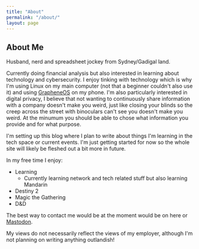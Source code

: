 ```yaml
---
title: "About"
permalink: "/about/"
layout: page
---
```


## About Me

Husband, nerd and spreadsheet jockey from Sydney/Gadigal land.

Currently doing financial analysis but also interested in learning about technology and cybersecurity. I enjoy tinking with technology which is why I'm using Linux on my main computer (not that a beginner couldn't also use it) and using <a href="https://grapheneos.org/features">GrapheneOS</a> on my phone. I'm also particularly interested in digital privacy, I believe that not wanting to continuously share information with a company doesn't make you weird, just like closing your blinds so the creep across the street with binoculars can't see you doesn't make you weird. At the minumum you should be able to chose what information you provide and for what purpose.

I'm setting up this blog where I plan to write about things I'm learning in the tech space or current events. I'm just getting started for now so the whole site will likely be fleshed out a bit more in future.

In my free time I enjoy:
- Learning
  - Currently learning network and tech related stuff but also learning Mandarin
- Destiny 2
- Magic the Gathering
- D&D

The best way to contact me would be at the moment would be on here or <a href="https://infosec.exchange/@declan">Mastodon</a>.

My views do not necessarily reflect the views of my employer, although I'm not planning on writing anything outlandish!
